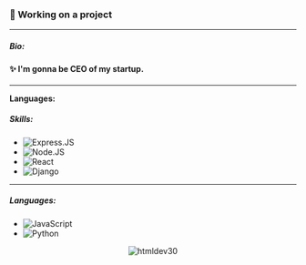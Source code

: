 ### 🌱 Working on a project
--- 
##### Bio: 
#### ✨ I'm gonna be CEO of my startup.
--- 

**Languages:**  




##### Skills:

-   ![Express.JS](https://img.shields.io/badge/-Express.JS-black?style=flat-square&logo=Express.JS) 
-  ![Node.JS](https://img.shields.io/badge/-Node.JS-black?style=flat-square&logo=Node.js) 
-   ![React](https://img.shields.io/badge/-React-black?style=flat-square&logo=react)
-   ![Django](https://img.shields.io/badge/-Django-black?style=flat-square&logo=Django)


---
##### Languages: 
-   ![JavaScript](https://img.shields.io/badge/-JavaScript-black?style=flat-square&logo=javascript)
-   ![Python](https://img.shields.io/badge/-Python-black?style=flat-square&logo=Python)



<p align="center"> <img src="https://github-readme-stats.vercel.app/api?username=htmldev30&show_icons=true&theme=light" alt="htmldev30" /> 
  
